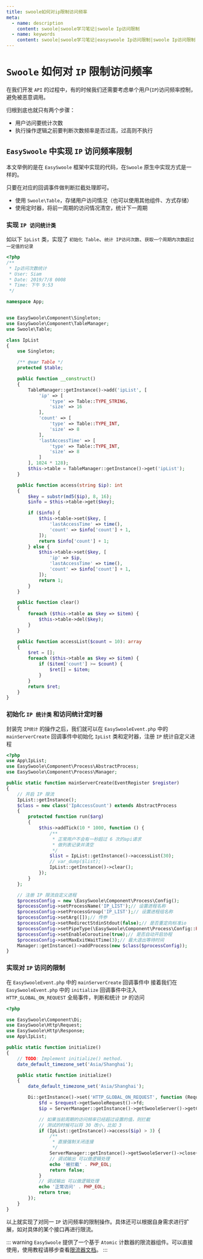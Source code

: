 ```yaml
---
title: swoole如何对ip限制访问频率
meta:
  - name: description
    content: swoole|swoole学习笔记|swoole Ip访问限制
  - name: keywords
    content: swoole|swoole学习笔记|easyswoole Ip访问限制|swoole Ip访问限制
---
```



# `Swoole` 如何对 `IP` 限制访问频率

在我们开发 `API` 的过程中，有的时候我们还需要考虑单个用户(`IP`)访问频率控制，避免被恶意调用。

归根到底也就只有两个步骤：

- 用户访问要统计次数
- 执行操作逻辑之前要判断次数频率是否过高，过高则不执行

## `EasySwoole` 中实现 `IP` 访问频率限制

本文举例的是在 `EasySwoole` 框架中实现的代码，在`Swoole` 原生中实现方式是一样的。

只要在对应的回调事件做判断拦截处理即可。

- 使用 `Swoole\Table`，存储用户访问情况（也可以使用其他组件、方式存储）
- 使用定时器，将前一周期的访问情况清空，统计下一周期

### 实现 `IP 访问统计类`

如以下 `IpList` 类，实现了 `初始化 Table`、`统计 IP访问次数`、`获取一个周期内次数超过一定值的记录`
```php
<?php
/**
 * Ip访问次数统计
 * User: Siam
 * Date: 2019/7/8 0008
 * Time: 下午 9:53
 */

namespace App;


use EasySwoole\Component\Singleton;
use EasySwoole\Component\TableManager;
use Swoole\Table;

class IpList
{
    use Singleton;

    /** @var Table */
    protected $table;

    public function __construct()
    {
        TableManager::getInstance()->add('ipList', [
            'ip' => [
                'type' => Table::TYPE_STRING,
                'size' => 16
            ],
            'count' => [
                'type' => Table::TYPE_INT,
                'size' => 8
            ],
            'lastAccessTime' => [
                'type' => Table::TYPE_INT,
                'size' => 8
            ]
        ], 1024 * 128);
        $this->table = TableManager::getInstance()->get('ipList');
    }

    public function access(string $ip): int
    {
        $key = substr(md5($ip), 8, 16);
        $info = $this->table->get($key);

        if ($info) {
            $this->table->set($key, [
                'lastAccessTime' => time(),
                'count' => $info['count'] + 1,
            ]);
            return $info['count'] + 1;
        } else {
            $this->table->set($key, [
                'ip' => $ip,
                'lastAccessTime' => time(),
                'count' => $info['count'] + 1,
            ]);
            return 1;
        }
    }

    public function clear()
    {
        foreach ($this->table as $key => $item) {
            $this->table->del($key);
        }
    }

    public function accessList($count = 10): array
    {
        $ret = [];
        foreach ($this->table as $key => $item) {
            if ($item['count'] >= $count) {
                $ret[] = $item;
            }
        }
        return $ret;
    }
}
```

### 初始化 `IP 统计类` 和访问统计定时器

封装完 `IP统计` 的操作之后，我们就可以在 `EasySwooleEvent.php` 中的 `mainServerCreate` 回调事件中初始化 `IpList` 类和定时器，注册 `IP` 统计自定义进程

```php
<?php
use App\IpList;
use EasySwoole\Component\Process\AbstractProcess;
use EasySwoole\Component\Process\Manager;

public static function mainServerCreate(EventRegister $register)
{
    // 开启 IP 限流
    IpList::getInstance();
    $class = new class('IpAccessCount') extends AbstractProcess
    {
        protected function run($arg)
        {
            $this->addTick(10 * 1000, function () {
                /**
                 * 正常用户不会有一秒超过 6 次的api请求
                 * 做列表记录并清空
                 */
                $list = IpList::getInstance()->accessList(30);
                // var_dump($list);
                IpList::getInstance()->clear();
            });
        }
    };

    // 注册 IP 限流自定义进程
    $processConfig = new \EasySwoole\Component\Process\Config();
    $processConfig->setProcessName('IP_LIST');// 设置进程名称
    $processConfig->setProcessGroup('IP_LIST');// 设置进程组名称
    $processConfig->setArg([]);// 传参
    $processConfig->setRedirectStdinStdout(false);// 是否重定向标准io
    $processConfig->setPipeType(\EasySwoole\Component\Process\Config::PIPE_TYPE_SOCK_DGRAM);// 设置管道类型
    $processConfig->setEnableCoroutine(true);// 是否自动开启协程
    $processConfig->setMaxExitWaitTime(3);// 最大退出等待时间
    Manager::getInstance()->addProcess(new $class($processConfig));
}
```

### 实现对 `IP` 访问的限制
在 `EasySwooleEvent.php` 中的 `mainServerCreate` 回调事件中
接着我们在 `EasySwooleEvent.php` 中的 `initialize` 回调事件中注入 `HTTP_GLOBAL_ON_REQUEST` 全局事件，判断和统计 `IP` 的访问

```php
<?php

use EasySwoole\Component\Di;
use EasySwoole\Http\Request;
use EasySwoole\Http\Response;
use App\IpList;

public static function initialize()
{
    // TODO: Implement initialize() method.
    date_default_timezone_set('Asia/Shanghai');

    public static function initialize()
    {
        date_default_timezone_set('Asia/Shanghai');

        Di::getInstance()->set('HTTP_GLOBAL_ON_REQUEST', function (Request $request, Response $response) {
            $fd = $request->getSwooleRequest()->fd;
            $ip = ServerManager::getInstance()->getSwooleServer()->getClientInfo($fd)['remote_ip'];

            // 如果当前周期的访问频率已经超过设置的值，则拦截
            // 测试的时候可以将 30 改小，比如 3
            if (IpList::getInstance()->access($ip) > 3) {
                /**
                 * 直接强制关闭连接
                 */
                ServerManager::getInstance()->getSwooleServer()->close($fd);
                // 调试输出 可以做逻辑处理
                echo '被拦截' . PHP_EOL;
                return false;
            }
            // 调试输出 可以做逻辑处理
            echo '正常访问' . PHP_EOL;
            return true;
        });
    }
}
```

以上就实现了对同一 `IP` 访问频率的限制操作。具体还可以根据自身需求进行扩展，如对具体的某个接口再进行限流。

::: warning 
`EasySwoole` 提供了一个基于 `Atomic` 计数器的限流器组件。可以直接使用，使用教程请移步查看[限流器文档](Components/atomicLimit.md)。
:::
